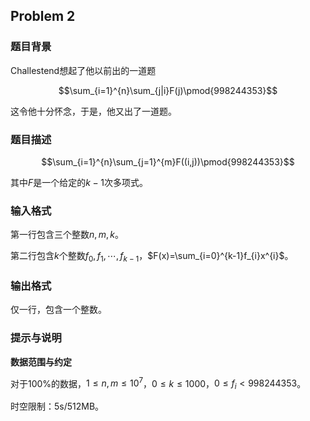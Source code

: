 ## Problem 2

### 题目背景

Challestend想起了他以前出的一道题

$$\sum_{i=1}^{n}\sum_{j|i}F(j)\pmod{998244353}$$

这令他十分怀念，于是，他又出了一道题。

### 题目描述

$$\sum_{i=1}^{n}\sum_{j=1}^{m}F((i,j))\pmod{998244353}$$

其中$F$是一个给定的$k-1$次多项式。

### 输入格式

第一行包含三个整数$n,m,k$。

第二行包含$k$个整数$f_{0},f_{1},\cdots,f_{k-1}$，$F(x)=\sum_{i=0}^{k-1}f_{i}x^{i}$。

### 输出格式

仅一行，包含一个整数。

### 提示与说明

__数据范围与约定__

对于$100\%$的数据，$1\leqslant n,m\leqslant 10^{7}$，$0\leqslant k\leqslant 1000$，$0\leqslant f_{i}\lt 998244353$。

时空限制：$5\text{s}/512\text{MB}$。
